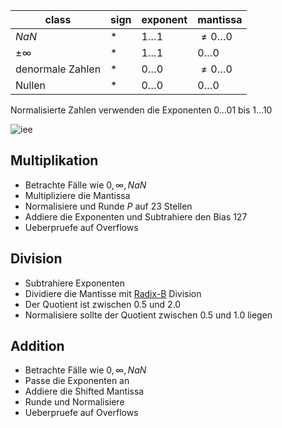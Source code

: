 
| class            | sign | exponent  | mantissa           |
| ---------------- | ---- | --------- | ------------------ |
| $NaN$            | $*$  | $1\dots1$ | $\not=0\dots0$     |
| $\pm\infty$      | $*$  | $1\dots1$ | $0\dots0$          |
| denormale Zahlen | $*$  | $0\dots0$ | $\not = 0 \dots 0$ |
| Nullen           | $*$  | $0\dots0$ | $0\dots0$          |

Normalisierte Zahlen verwenden die Exponenten $0\dots01$ bis $1\dots10$

![iee](iee.png)


## Multiplikation

- Betrachte Fälle wie $0, \infty, NaN$
- Multipliziere die Mantissa
- Normalisiere und Runde $P$ auf $23$ Stellen
- Addiere die Exponenten und Subtrahiere den Bias $127$
- Ueberpruefe auf Overflows


## Division

- Subtrahiere Exponenten
- Dividiere die Mantisse mit [Radix-B](Radix-B.md) Division
- Der Quotient ist zwischen $0.5$ und $2.0$
- Normalisiere sollte der Quotient zwischen $0.5$ und $1.0$ liegen

## Addition

- Betrachte Fälle wie $0, \infty, NaN$
- Passe die Exponenten an
- Addiere die Shifted Mantissa
- Runde und Normalisiere
- Ueberpruefe auf Overflows